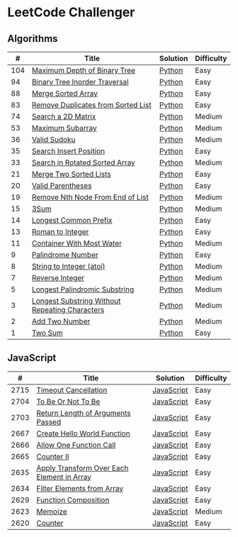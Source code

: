 # LeetCode Challenger

## Algorithms
| # | Title | Solution | Difficulty |
| - | ----- | -------- | ---------- |
| 104 | [Maximum Depth of Binary Tree](https://leetcode.com/problems/maximum-depth-of-binary-tree/) | [Python](./algorithms/maximum_depth_of_binary_tree.py) | Easy |
| 94 | [Binary Tree Inorder Traversal](https://leetcode.com/problems/binary-tree-inorder-traversal/) | [Python](./algorithms/binary_tree_inorder_traversal.py) | Easy |
| 88 | [Merge Sorted Array](https://leetcode.com/problems/merge-sorted-array/) | [Python](./algorithms/merge_sorted_array.py) | Easy |
| 83 | [Remove Duplicates from Sorted List](https://leetcode.com/problems/remove-duplicates-from-sorted-list/) | [Python](./algorithms/remove_duplicates_from_sorted_list.py) | Easy |
| 74 | [Search a 2D Matrix](https://leetcode.com/problems/search-a-2d-matrix/) | [Python](./algorithms/search_a_2d_matrix.py) | Medium |
| 53 | [Maximum Subarray](https://leetcode.com/problems/maximum-subarray/) | [Python](./algorithms/maximum_subarray.py) | Medium |
| 36 | [Valid Sudoku](https://leetcode.com/problems/valid-sudoku/) | [Python](./algorithms/valid_sudoku.py) | Medium |
| 35 | [Search Insert Position](https://leetcode.com/problems/search-insert-position/) | [Python](./algorithms/search_insert_position.py) | Easy
| 33 | [Search in Rotated Sorted Array](https://leetcode.com/problems/search-in-rotated-sorted-array/) | [Python](./algorithms/search_in_rotated_sorted_array.py) | Medium |
| 21 | [Merge Two Sorted Lists](https://leetcode.com/problems/merge-two-sorted-lists/) | [Python](./algorithms/merge_two_sorted_lists.py) | Easy |
| 20 | [Valid Parentheses](https://leetcode.com/problems/valid-parentheses/) | [Python](./algorithms/valid_parentheses.py) | Easy |
| 19 | [Remove Nth Node From End of List](https://leetcode.com/problems/remove-nth-node-from-end-of-list/) | [Python](./algorithms/remove_nth_node_from_end_of_list.py) | Medium |
| 15 | [3Sum](https://leetcode.com/problems/3sum/) | [Python](./algorithms/3sum.py) | Medium |
| 14 | [Longest Common Prefix](https://leetcode.com/problems/longest-common-prefix/) | [Python](./algorithms/longest_common_prefix.py) | Easy |
| 13 | [Roman to Integer](https://leetcode.com/problems/roman-to-integer/) | [Python](./algorithms/roman_to_integer.py) | Easy |
| 11 | [Container With Most Water](https://leetcode.com/problems/container-with-most-water/) | [Python](./algorithms/container_with_most_water.py) | Medium |
| 9 | [Palindrome Number](https://leetcode.com/problems/palindrome-number/) | [Python](./algorithms/palindrome_number.py) | Easy |
| 8 | [String to Integer (atoi)](https://leetcode.com/problems/string-to-integer-atoi/) | [Python](./algorithms/string_to_integer.py) | Medium |
| 7 | [Reverse Integer](https://leetcode.com/problems/reverse-integer/) | [Python](./algorithms/reverse_integer.py) | Medium |
| 5 | [Longest Palindromic Substring](https://leetcode.com/problems/longest-palindromic-substring/) | [Python](./algorithms/longest_palindromic_substring.py) | Medium |
| 3 | [Longest Substring Without Repeating Characters](https://leetcode.com/problems/longest-substring-without-repeating-characters/) | [Python](./algorithms/longest_substring_without_repeating_characters.py) | Medium |
| 2 | [Add Two Number](https://leetcode.com/problems/add-two-numbers/) | [Python](./algorithms/add_two_numbers.py) | Medium |
| 1 | [Two Sum](https://leetcode.com/problems/two-sum/) | [Python](./algorithms/two_sum.py) | Easy |

## JavaScript
| # | Title | Solution | Difficulty |
| - | ----- | -------- | ---------- |
| 2715 | [Timeout Cancellation](https://leetcode.com/problems/timeout-cancellation/) | [JavaScript](./javascript/timeout_cancellation.js) | Easy |
| 2704 | [To Be Or Not To Be](https://leetcode.com/problems/to-be-or-not-to-be/) | [JavaScript](./javascript/to_be_or_not_to_be.js) | Easy |
| 2703 | [Return Length of Arguments Passed](https://leetcode.com/problems/return-length-of-arguments-passed/) | [JavaScript](./javascript/return_length_of_arguments_passed.js) | Easy |
| 2667 | [Create Hello World Function](https://leetcode.com/problems/create-hello-world-function/) | [JavaScript](./javascript/create_hello_world_function.js) | Easy |
| 2666 | [Allow One Function Call](https://leetcode.com/problems/allow-one-function-call/) | [JavaScript](./javascript/allow_one_function_call.js) | Easy |
| 2665 | [Counter II](https://leetcode.com/problems/counter-ii/) | [JavaScript](./javascript/counter_ii.js) | Easy |
| 2635 | [Apply Transform Over Each Element in Array](https://leetcode.com/problems/apply-transform-over-each-element-in-array/) | [JavaScript](./javascript/apply_transform_over_each_element_in_array.js) | Easy |
| 2634 | [Filter Elements from Array](https://leetcode.com/problems/filter-elements-from-array/) | [JavaScript](./javascript/filter_elements_from_array.js) | Easy |
| 2629 | [Function Composition](https://leetcode.com/problems/function-composition/) | [JavaScript](./javascript/function_composition.js) | Easy |
| 2623 | [Memoize](https://leetcode.com/problems/memoize/) | [JavaScript](./javascript/memoize.js) | Medium |
| 2620 | [Counter](https://leetcode.com/problems/counter/) | [JavaScript](./javascript/counter.js) | Easy |
